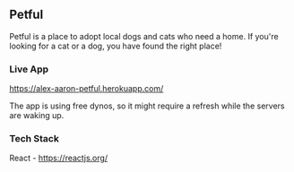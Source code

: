 ## Petful

Petful is a place to adopt local dogs and cats who need a home. If you're looking for a cat or a dog, you have found the right place!

### Live App

https://alex-aaron-petful.herokuapp.com/

The app is using free dynos, so it might require a refresh while the servers are waking up.

### Tech Stack

React - https://reactjs.org/
